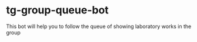 # tg-group-queue-bot
This bot will help you to follow the queue of showing laboratory works in the group

